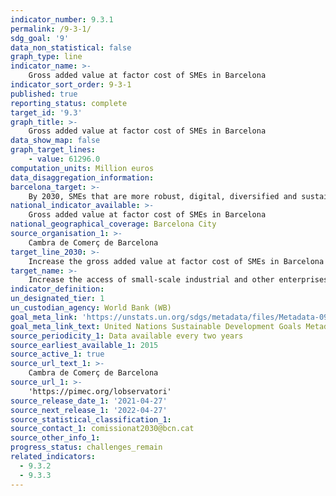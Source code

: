 ```yaml
---
indicator_number: 9.3.1
permalink: /9-3-1/
sdg_goal: '9'
data_non_statistical: false
graph_type: line
indicator_name: >-
    Gross added value at factor cost of SMEs in Barcelona
indicator_sort_order: 9-3-1
published: true
reporting_status: complete
target_id: '9.3'
graph_title: >-
    Gross added value at factor cost of SMEs in Barcelona
data_show_map: false
graph_target_lines:
    - value: 61296.0
computation_units: Million euros
data_disaggregation_information:
barcelona_target: >-
    By 2030, SMEs that are more robust, digital, diversified and sustainable, export more and generate employment
national_indicator_available: >-
    Gross added value at factor cost of SMEs in Barcelona
national_geographical_coverage: Barcelona City
source_organisation_1: >-
    Cambra de Comerç de Barcelona
target_line_2030: >-
    Increase the gross added value at factor cost of SMEs in Barcelona above 61,296 euros
target_name: >-
    Increase the access of small-scale industrial and other enterprises, in particular in developing countries, to financial services, including affordable credit, and their integration into value chains and markets
indicator_definition:
un_designated_tier: 1
un_custodian_agency: World Bank (WB)
goal_meta_link: 'https://unstats.un.org/sdgs/metadata/files/Metadata-09-03-01.pdf'
goal_meta_link_text: United Nations Sustainable Development Goals Metadata (pdf 894kB)
source_periodicity_1: Data available every two years
source_earliest_available_1: 2015
source_active_1: true
source_url_text_1: >-
    Cambra de Comerç de Barcelona
source_url_1: >-
    'https://pimec.org/lobservatori'
source_release_date_1: '2021-04-27'
source_next_release_1: '2022-04-27'
source_statistical_classification_1: 
source_contact_1: comissionat2030@bcn.cat
source_other_info_1:
progress_status: challenges_remain
related_indicators:
  - 9.3.2
  - 9.3.3
---
```

